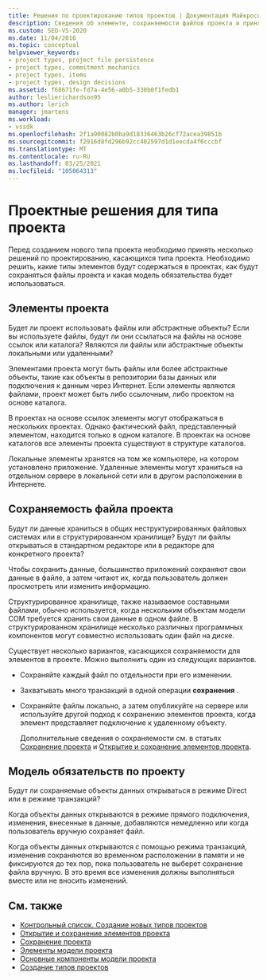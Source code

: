 ```yaml
---
title: Решения по проектированию типов проектов | Документация Майкрософт
description: Сведения об элементе, сохраняемости файлов проекта и принятии решений по проектированию механику перед расширением Visual Studio путем создания нового типа проекта.
ms.custom: SEO-VS-2020
ms.date: 11/04/2016
ms.topic: conceptual
helpviewer_keywords:
- project types, project file persistence
- project types, commitment mechanics
- project types, items
- project types, design decisions
ms.assetid: f68671fe-fd7a-4e56-a0b5-330b0f1fedb1
author: leslierichardson95
ms.author: lerich
manager: jmartens
ms.workload:
- vssdk
ms.openlocfilehash: 2f1a90082b0ba9d18336463b26cf72acea39851b
ms.sourcegitcommit: f2916d8fd296b92cc402597d1d1eecda4f6cccbf
ms.translationtype: MT
ms.contentlocale: ru-RU
ms.lasthandoff: 03/25/2021
ms.locfileid: "105064313"
---
```

# <a name="project-type-design-decisions"></a>Проектные решения для типа проекта
Перед созданием нового типа проекта необходимо принять несколько решений по проектированию, касающихся типа проекта. Необходимо решить, какие типы элементов будут содержаться в проектах, как будут сохраняться файлы проекта и какая модель обязательства будет использоваться.

## <a name="project-items"></a>Элементы проекта
 Будет ли проект использовать файлы или абстрактные объекты? Если вы используете файлы, будут ли они ссылаться на файлы на основе ссылок или каталога? Являются ли файлы или абстрактные объекты локальными или удаленными?

 Элементами проекта могут быть файлы или более абстрактные объекты, такие как объекты в репозитории базы данных или подключения к данным через Интернет. Если элементы являются файлами, проект может быть либо ссылочным, либо проектом на основе каталога.

 В проектах на основе ссылок элементы могут отображаться в нескольких проектах. Однако фактический файл, представленный элементом, находится только в одном каталоге. В проектах на основе каталогов все элементы проекта существуют в структуре каталогов.

 Локальные элементы хранятся на том же компьютере, на котором установлено приложение. Удаленные элементы могут храниться на отдельном сервере в локальной сети или в другом расположении в Интернете.

## <a name="project-file-persistence"></a>Сохраняемость файла проекта
 Будут ли данные храниться в общих неструктурированных файловых системах или в структурированном хранилище? Будут ли файлы открываться в стандартном редакторе или в редакторе для конкретного проекта?

 Чтобы сохранить данные, большинство приложений сохраняют свои данные в файле, а затем читают их, когда пользователь должен просмотреть или изменить информацию.

 Структурированное хранилище, также называемое составными файлами, обычно используется, когда нескольким объектам модели COM требуется хранить свои данные в одном файле. В структурированном хранилище несколько различных программных компонентов могут совместно использовать один файл на диске.

 Существует несколько вариантов, касающихся сохраняемости для элементов в проекте. Можно выполнить один из следующих вариантов.

- Сохраняйте каждый файл по отдельности при его изменении.

- Захватывать много транзакций в одной операции **сохранения** .

- Сохраняйте файлы локально, а затем опубликуйте на сервере или используйте другой подход к сохранению элементов проекта, когда элемент представляет подключение к удаленному объекту.

  Дополнительные сведения о сохраняемости см. в статьях [Сохранение проекта](../../extensibility/internals/project-persistence.md) и [Открытие и сохранение элементов проекта](../../extensibility/internals/opening-and-saving-project-items.md).

## <a name="project-commitment-model"></a>Модель обязательств по проекту
 Будут ли сохраняемые объекты данных открываться в режиме Direct или в режиме транзакций?

 Когда объекты данных открываются в режиме прямого подключения, изменения, внесенные в данные, добавляются немедленно или когда пользователь вручную сохраняет файл.

 Когда объекты данных открываются с помощью режима транзакций, изменения сохраняются во временном расположении в памяти и не фиксируются до тех пор, пока пользователь не выберет сохранение файла вручную. В это время все изменения должны выполняться вместе или не вносить изменений.

## <a name="see-also"></a>См. также
- [Контрольный список. Создание новых типов проектов](../../extensibility/internals/checklist-creating-new-project-types.md)
- [Открытие и сохранение элементов проекта](../../extensibility/internals/opening-and-saving-project-items.md)
- [Сохранение проекта](../../extensibility/internals/project-persistence.md)
- [Элементы модели проекта](../../extensibility/internals/elements-of-a-project-model.md)
- [Основные компоненты модели проекта](../../extensibility/internals/project-model-core-components.md)
- [Создание типов проектов](../../extensibility/internals/creating-project-types.md)
